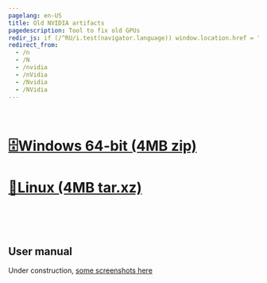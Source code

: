 ```yaml
---
pagelang: en-US
title: Old NVIDIA artifacts
pagedescription: Tool to fix old GPUs
redir_js: if (/^RU/i.test(navigator.language)) window.location.href = "/NVIDIARU"
redirect_from:
  - /n
  - /N
  - /nvidia
  - /nVidia
  - /Nvidia
  - /NVidia
---
```


<br/>

# [🗄️Windows 64-bit (4MB zip)](https://gpuzelenograd.github.io/releases/empty.zip)
# [🐧Linux (4MB tar.xz)](https://gpuzelenograd.github.io/releases/empty.tar.xz)

<br/>
<br/>
<br/>

## User manual
Under construction, [some screenshots here](https://gpuzelenograd.github.io/NVIDIARU.html?user_manual)